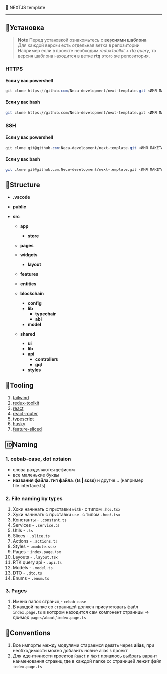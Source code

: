 🦄 NEXTJS template

--- 

## 💾Установка

> **Note**
> Перед установкой ознакомьтесь с **версиями шаблона**   
> Для каждой версии есть отдельная ветка в репозитории   
> Например если в проекте необходим *redux toolkit + rtq query*, то версия шаблона находится в ветке **rtq** этого же репозитория.

### HTTPS

#### Если у вас powershell

```Powershell
git clone https://github.com/Neca-development/next-template.git <ИМЯ ПАКЕТА> ; cd <ИМЯ ПАКЕТА> ; git remote remove origin ; npm i
```

#### Если у вас bash

```Bash
git clone https://github.com/Neca-development/next-template.git <ИМЯ ПАКЕТА> && cd <ИМЯ ПАКЕТА> && git remote remove origin && npm i
```
### SSH

#### Если у вас powershell

```Powershell
git clone git@github.com:Neca-development/next-template.git <ИМЯ ПАКЕТА> ; cd <ИМЯ ПАКЕТА> ; git remote remove origin ; npm i
```

#### Если у вас bash

```Bash
git clone git@github.com:Neca-development/next-template.git <ИМЯ ПАКЕТА> && cd <ИМЯ ПАКЕТА> && git remote remove origin && npm i
```

## 📁Structure
- **.vscode**
- **public**
- **src**
  
  - **app**
    - **store**
  
  - **pages** 
  
  - **widgets**
    - **layout**
  
  - **features**
  
  - **entities**
  
  - **blockchain** 
    - **config** 
    - **lib** 
      - **typechain** 
      - **abi** 
    - **model** 
  
  - **shared** 
    - **ui**
    - **lib**
    - **api**
      - **controllers** 
      - **gql** 
    - **styles** 
  

## 📖Tooling

1. [tailwind](https://tailwindcss.com/)
2. [redux-toolkit](https://redux-toolkit.js.org/introduction/getting-started)
3. [react](https://reactjs.org/docs/getting-started.html)
4. [react-router](https://reactrouter.com/docs/en/v6/getting-started/overview)
5. [typescript](https://www.typescriptlang.org/docs/handbook/intro.html)
6. [husky](https://typicode.github.io/husky/#/)
7. [feature-sliced](https://feature-sliced.design/)

## 🆔Naming

### 1. cebab-case, dot notaion
  - слова разделяются дефисом
  - все маленькие буквы
  - **названия файла**`.`**тип файла**`.`**(ts | scss)** и другие... (например file.interface.ts)

### 2. File naming by types
  1. Хоки начинать с приставки `with-` c типом `.hoc.tsx`
  2. Хуки начинать с приставки `use-` c типом `.hook.tsx`
  3. Константы - `.constant.ts`
  4. Services - `.service.ts`
  5. Utils - `.ts`
  6. Slices - `.slice.ts`
  7. Actions - `.actions.ts`
  8. Styles - `.module.scss`
  9. Pages - `index.page.tsx`
  10. Layouts - `.layout.tsx`
  11. RTK query api - `.api.ts`
  12. Models - `.model.ts`
  13. DTO - `.dto.ts`
  14. Enums - `.enum.ts`

### 3. Pages  
  1. Имена папок страниц - `cebab case`
  2. В каждой папке со страницей должен присутстовать файл `index.page.ts` в котором находится сам компонент страницы => *пример* `pages/about/index.page.ts` 


## 📜Conventions 
1. Все импорты между модулями стараемся делать через **alias**, при необходимости можно добавить новые alias в проект
2. Для идентичности проектов `React` и `Next` пришлось выбрать варант наименования страниц где в каждой папке со страницей лежит файл `index.page.ts`

